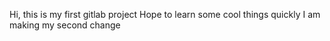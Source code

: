 Hi, this is my first gitlab project 
Hope to learn some cool things quickly
I am making my second change
